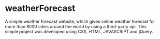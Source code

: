 # weatherForecast
A simple weather forecast website, which gives online weather forecast for more than 8000 cities around the world by using a third-party api. This simple project was developed using CSS, HTML, JAVASCRIPT and jQuery.

